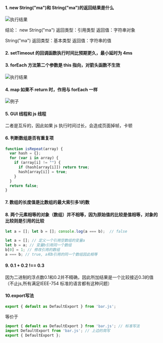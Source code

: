 #### 1. new String("ma")和 String("ma")的返回结果是什么

![执行结果](http://pic.yupoo.com/mazhenghjj/97759735/5646dfb9.png)

结论：
new String("ma") 返回类型：引用类型 返回值：字符串对象

String("ma") 返回类型：基本类型 返回值：字符串的值

#### 2. setTimeout 的回调函数执行时间比预期更久，最小延时为 4ms

#### 3. forEach 方法第二个参数是 this 指向，对箭头函数不生效

![执行结果](http://pic.yupoo.com/mazhenghjj/acf5c411/f805d9a0.png)

#### 4. map 如果不 return 时，作用与 forEach 一样

![例子](http://pic.yupoo.com/mazhenghjj/43d11aea/06b18ad8.png)

#### 5. GUI 线程和 js 线程

二者是互斥的，因此如果 js 执行时间过长，会造成页面掉帧，卡顿

#### 6. 判断数组是否有重复项

```javascript
function isRepeat(array) {
  var hash = {};
  for (var i in array) {
    if (array[i] != "") {
      if (hash[array[i]]) return true;
      hash[array[i]] = true;
    }
  }
  return false;
}
```

#### 7. 数组的长度值是比数组的最大索引多1的数

#### 8. 两个元素相等的对象（数组）并不相等，因为原始值的比较是值相等，对象的比较则是引用的比较
```js
let a = []; let b = []; console.log(a === b);  // false 

let a = []; // 定义一个引用空数组的变量a
let b = a; // 变量b引用同一个数组
b[0] = 1; // 修改引用的数组
a === b; // true, a和b引用的同一个数组因此相等
```

#### 9. 0.1 + 0.2 !== 0.3
因为二进制的浮点数0.1和0.2并不精确，因此所加结果是一个比较接近0.3的值（不止js,所有满足IEEE-754 标准的语言都有这种问题）

#### 10.export写法
```js
export { default as DefaultExport } from 'bar.js';
```
等价于
```js
import { default as DefaultExport } from 'bar.js'; // 标准写法
import DefaultExport from 'bar.js'; // 上边的简写
export { DefaultExport };
```